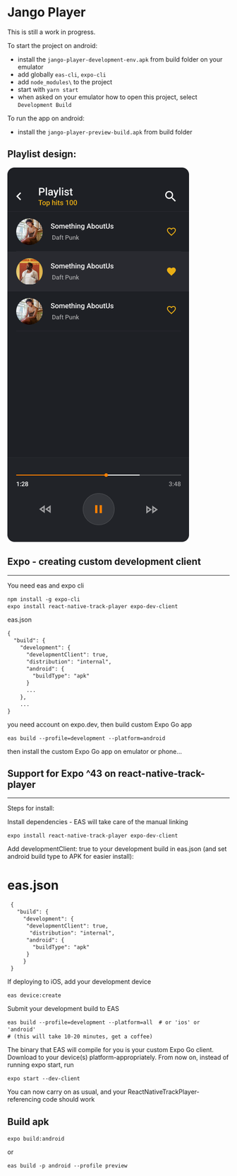 # Jango Player

This is still a work in progress.

To start the project on android:

- install the `jango-player-development-env.apk` from build folder on your emulator
- add globally `eas-cli`, `expo-cli`
- add `node_modules\` to the project
- start with `yarn start`
- when asked on your emulator how to open this project, select `Development Build`

To run the app on android:

- install the `jango-player-preview-build.apk` from build folder

## Playlist design:

![Jango Player](playing.png)

## Expo - creating custom development client

---

You need eas and expo cli

```
npm install -g expo-cli
expo install react-native-track-player expo-dev-client
```

eas.json

```
{
  "build": {
    "development": {
      "developmentClient": true,
      "distribution": "internal",
      "android": {
        "buildType": "apk"
      }
      ...
    },
    ...
}
```

you need account on expo.dev, then build custom Expo Go app

```
eas build --profile=development --platform=android
```

then install the custom Expo Go app on emulator or phone...

## Support for Expo ^43 on react-native-track-player

---

Steps for install:

Install dependencies - EAS will take care of the manual linking

```
expo install react-native-track-player expo-dev-client
```

Add developmentClient: true to your development build in eas.json (and set android build type to APK for easier install):

# eas.json

```
 {
   "build": {
     "development": {
      "developmentClient": true,
       "distribution": "internal",
      "android": {
        "buildType": "apk"
      }
     }
 }
```

If deploying to iOS, add your development device

```
eas device:create
```

Submit your development build to EAS

```
eas build --profile=development --platform=all  # or 'ios' or 'android'
# (this will take 10-20 minutes, get a coffee)
```

The binary that EAS will compile for you is your custom Expo Go client.
Download to your device(s) platform-appropriately.
From now on, instead of running expo start, run

```
expo start --dev-client
```

You can now carry on as usual, and your ReactNativeTrackPlayer-referencing code should work

## Build apk

```
expo build:android
```

or

```
eas build -p android --profile preview
```

